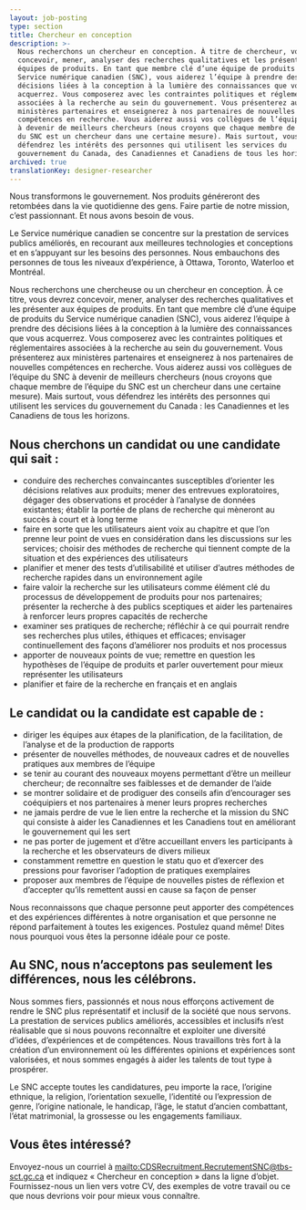 ```yaml
---
layout: job-posting
type: section
title: Chercheur en conception
description: >-
  Nous recherchons un chercheur en conception. À titre de chercheur, vous devrez
  concevoir, mener, analyser des recherches qualitatives et les présenter aux
  équipes de produits. En tant que membre clé d’une équipe de produits du
  Service numérique canadien (SNC), vous aiderez l’équipe à prendre des
  décisions liées à la conception à la lumière des connaissances que vous
  acquerrez. Vous composerez avec les contraintes politiques et réglementaires
  associées à la recherche au sein du gouvernement. Vous présenterez aux
  ministères partenaires et enseignerez à nos partenaires de nouvelles
  compétences en recherche. Vous aiderez aussi vos collègues de l’équipe du SNC
  à devenir de meilleurs chercheurs (nous croyons que chaque membre de l’équipe
  du SNC est un chercheur dans une certaine mesure). Mais surtout, vous
  défendrez les intérêts des personnes qui utilisent les services du
  gouvernement du Canada, des Canadiennes et Canadiens de tous les horizons.
archived: true
translationKey: designer-researcher
---
```

Nous transformons le gouvernement. Nos produits généreront des retombées dans la vie quotidienne des gens. Faire partie de notre mission, c’est passionnant. Et nous avons besoin de vous.

Le Service numérique canadien se concentre sur la prestation de services publics améliorés, en recourant aux meilleures technologies et conceptions et en s’appuyant sur les besoins des personnes. Nous embauchons des personnes de tous les niveaux d’expérience, à Ottawa, Toronto, Waterloo et Montréal.

Nous recherchons une chercheuse ou un chercheur en conception. À ce titre, vous devrez concevoir, mener, analyser des recherches qualitatives et les présenter aux équipes de produits. En tant que membre clé d’une équipe de produits du Service numérique canadien (SNC), vous aiderez l’équipe à prendre des décisions liées à la conception à la lumière des connaissances que vous acquerrez. Vous composerez avec les contraintes politiques et réglementaires associées à la recherche au sein du gouvernement. Vous présenterez aux ministères partenaires et enseignerez à nos partenaires de nouvelles compétences en recherche. Vous aiderez aussi vos collègues de l’équipe du SNC à devenir de meilleurs chercheurs (nous croyons que chaque membre de l’équipe du SNC est un chercheur dans une certaine mesure). Mais surtout, vous défendrez les intérêts des personnes qui utilisent les services du gouvernement du Canada : les Canadiennes et les Canadiens de tous les horizons.

## Nous cherchons un candidat ou une candidate qui sait :

* conduire des recherches convaincantes susceptibles d’orienter les décisions relatives aux produits; mener des entrevues exploratoires, dégager des observations et procéder à l’analyse de données existantes; établir la portée de plans de recherche qui mèneront au succès à court et à long terme 
* faire en sorte que les utilisateurs aient voix au chapitre et que l’on prenne leur point de vues en considération dans les discussions sur les services; choisir des méthodes de recherche qui tiennent compte de la situation et des expériences des utilisateurs 
* planifier et mener des tests d’utilisabilité et utiliser d’autres méthodes de recherche rapides dans un environnement agile
* faire valoir la recherche sur les utilisateurs comme élément clé du processus de développement de produits pour nos partenaires; présenter la recherche à des publics sceptiques et aider les partenaires à renforcer leurs propres capacités de recherche
* examiner ses pratiques de recherche; réfléchir à ce qui pourrait rendre ses recherches plus utiles, éthiques et efficaces; envisager continuellement des façons d’améliorer nos produits et nos processus
* apporter de nouveaux points de vue; remettre en question les hypothèses de l’équipe de produits et parler ouvertement pour mieux représenter les utilisateurs
* planifier et faire de la recherche en français et en anglais 

## Le candidat ou la candidate est capable de :

* diriger les équipes aux étapes de la planification, de la facilitation, de l’analyse et de la production de rapports
* présenter de nouvelles méthodes, de nouveaux cadres et de nouvelles pratiques aux membres de l’équipe
* se tenir au courant des nouveaux moyens permettant d’être un meilleur chercheur; de reconnaître ses faiblesses et de demander de l’aide
* se montrer solidaire et de prodiguer des conseils afin d’encourager ses coéquipiers et nos partenaires à mener leurs propres recherches
* ne jamais perdre de vue le lien entre la recherche et la mission du SNC qui consiste à aider les Canadiennes et les Canadiens tout en améliorant le gouvernement qui les sert
* ne pas porter de jugement et d’être accueillant envers les participants à la recherche et les observateurs de divers milieux
* constamment remettre en question le statu quo et d’exercer des pressions pour favoriser l’adoption de pratiques exemplaires
* proposer aux membres de l’équipe de nouvelles pistes de réflexion et d’accepter qu’ils remettent aussi en cause sa façon de penser

Nous reconnaissons que chaque personne peut apporter des compétences et des expériences différentes à notre organisation et que personne ne répond parfaitement à toutes les exigences. Postulez quand même! Dites nous pourquoi vous êtes la personne idéale pour ce poste.

## Au SNC, nous n’acceptons pas seulement les différences, nous les célébrons.

Nous sommes fiers, passionnés et nous nous efforçons activement de rendre le SNC plus représentatif et inclusif de la société que nous servons. La prestation de services publics améliorés, accessibles et inclusifs n’est réalisable que si nous pouvons reconnaître et exploiter une diversité d’idées, d’expériences et de compétences. Nous travaillons très fort à la création d’un environnement où les différentes opinions et expériences sont valorisées, et nous sommes engagés à aider les talents de tout type à prospérer.

Le SNC accepte toutes les candidatures, peu importe la race, l’origine ethnique, la religion, l’orientation sexuelle, l’identité ou l’expression de genre, l’origine nationale, le handicap, l’âge, le statut d’ancien combattant, l’état matrimonial, la grossesse ou les engagements familiaux.

## Vous êtes intéressé?

Envoyez-nous un courriel à <mailto:CDSRecruitment.RecrutementSNC@tbs-sct.gc.ca> et indiquez « Chercheur en conception » dans la ligne d’objet. Fournissez-nous un lien vers votre CV, des exemples de votre travail ou ce que nous devrions voir pour mieux vous connaître.
